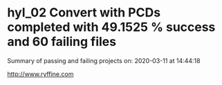 # hyl_02 Convert with PCDs completed with 49.1525 % success and 60 failing files

Summary of passing and failing projects on: 2020-03-11 at 14:44:18

http://www.ryffine.com
